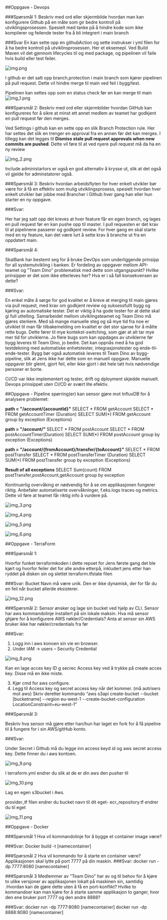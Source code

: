 ##Oppgave - Devops

###Spørsmål 1:
Beskriv med ord eller skjermbilde  hvordan man kan konfigurere Github på en måte som gir bedre kontroll på utviklingsprosessen. Spesielt med tanke på å hindre kode som ikke kompilerer og feilende tester fra å bli integrert i main branch

###Svar
En kan sette opp en githubAction og sette instrukser i yml filen for å ha bedre kontroll på utviklinsprosessen. Her et eksemepl.
Ved Build Maven vil det gjennom  lifecycles til og med package, og pipelinen vil faile hvis build eller test feiler.

![img.png](img.png)

I github er det satt opp branch,protection i main branch som kjører pipelinen på pull request. Dette vil hindre merge til main ved feil i bygg/test. 

Pipelinen kan settes opp som en status check før en kan merge til main
![img_1.png](img_1.png)

###Spørsmål 2:
Beskriv med ord eller skjermbilder hvordan GitHub kan konfigureres for å sikre at minst ett annet medlem av teamet har godkjent en pull request før den merges.


Ved Settings i github kan en sette opp en slik Branch Protection rule.
Her har settes det slik en trenger en approval fra en annen før det kan merges. 
I tillegg kan det legges til **Dismiss stale pull request approvals when new commits are pushed**. 
Dette vil føre til at ved nyere pull request må da ha en ny review

![img_2.png](img_2.png)

Include administartors er også en god alternativ å krysse ut, slik at det også vil gjelde for adminstatorer også.

###Spørsmål 3:
Beskriv hvordan arbeidsflyten for hver enkelt utvikler bør være for å få en effektiv som mulig utviklingsprosess, 
spesielt hvordan hver enkelt utvikler bør jobbe med Brancher i Github hver gang han eller hun starter en ny oppgave.

###Svar:

Her har jeg satt opp det kreves at hver feature får en egen branch, og lages en pull request før en kan pushe opp til master. I pull requesten er det krav til at pipelinene passerer og godkjent review.
For hver gang en skal starte med en ny feature, kan det være lurt å sette krav å branche ut fra en oppdatert main.


###Spørsmål 4:

SkalBank har bestemt seg for å bruke DevOps som underliggende prinsipp for all systemutvikling i banken. 
Er fordeling av oppgaver mellom API-teamet og "Team Dino" problematisk med dette som utgangspunkt? 
Hvilke prinsipper er det som ikke etterleves her? Hva er i så fall konsekvensen av dette?

###Svar:

En enkel måte å sørge for god kvalitet er å kreve at merging til main gjøres via pull request, med krav om godkjent review og suksessfullt bygg og kjøring av automatiske tester. Det er viktig å ha gode tester for at dette skal gi full uttelling. Samarbeidet mellom utviklingsteamet og Team Dino må gjøres sterkere. Med så mange manuelle steg og så mye tid fra noe er utviklet til man får tilbakemelding om kvalitet er det stor sjanse for å måtte rette bugs. Dette fører til mye kontekst-switching, som gjør at alt tar mye mer tid for utviklerne. Jo flere bugs som kan oppdages av utviklerne før bygg leveres til Team Dino, jo bedre. Det kan oppnås med å ha god testdekning med automatiske enhetstester, integrasjonstester og ende-til-ende-tester. Bygg bør også automatisk leveres til Team Dino av bygg-pipeline, slik at Jens ikke har dette som en manuell oppgave. Manuelle oppgaver blir glemt, gjort feil, eller ikke gjort i det hele tatt hvis nødvendige personer er borte.

Ci/CD var ikke implementert og tester, drift og dployment skjedde manuelt. Devops prinsippet uten CI/CD er svært lite efektiv.


##Oppgave - Pipeline
spørring(er) kan sensor gjøre mot InfluxDB for å analysere problemet:

**path = "/account/{accountId}"**
SELECT * FROM getAccount
SELECT * FROM getAccountTimer (Duration)
SELECT SUM(*) FROM getAccount group by exception (Exceptions)

**path = "/account/"**
SELECT * FROM postAccount
SELECT * FROM postAccountTimer(Duration)
SELECT SUM(*) FROM postAccount group by exception (Exceptions)

**path = "/account/{fromAccount}/transfer/{toAccount}"**
SELECT * FROM postTransfer
SELECT * FROM postTransferTimer (Duration)
SELECT SUM(*) FROM postTransfer group by exception (Exceptions)
	
**Result of all exceptions**
SELECT Sum(count) FROM postTransfer,postAccount,getAccount  group by exception

Konitnuerlig overvåking er nødvendig for å se om applikasjonen fungerer riktig. 
Anbefaler automatiserte overvåkninger, f.eks.logs traces og metrics.  Dette vil føre at teamet får riktig info å vurdere på.

![img_3.png](img_3.png)

![img_4.png](img_4.png)

![img_5.png](img_5.png)

![img_6.png](img_6.png)

##Oppgave - TerraForm

###Spørsmål 1:

Hvorfor funket terraformkoden i  dette repoet for Jens første gang det ble kjørt og hvorfor feiler det for alle andre etterpå,
inkludert jens etter han ryddet på disken sin og slettet terraform.tfstate filen


###Svar:
Bucket Navn må være unik. Den er ikke dynamisk, der for får du en feil når bucket allerde eksisterer.

![img_12.png](img_12.png)

###Spørsmål 2:
Sensor ønsker og lage sin bucket ved hjelp av CLI. Sensor har aws kommandolinje installert på sin lokale maksin. 
Hva må sensor ghjøre for å konfigurere AWS nøkler/Credentials? Anta at sensor sin AWS bruker ikke har nøkler/credentials fra før

###Svar:

1) Logg inn i aws konoen sin vie en browser.
2) Under IAM -> users – Security Credential

![img_8.png](img_8.png)

Kan en lage acces key ID g secrec Access key ved å trykke på create acces key. Disse må en ikke miste.

3)	Kjør cmd for aws configure.
4)	Legg til Access key og secret access key når det kommer. (må autrisers mot aws)
Skriv deretter kommando 
“aws s3api create-bucket --bucket [bucketname] --region eu-west-1 --create-bucket-configuration LocationConstraint=eu-west-1”


###Spørsmål 3:

Beskriv hva sensor må gjøre etter han/hun har laget en fork for å få pipeline til å fungere for i sin AWS/gitHub konto.


###Svar:

Under Secret i Github må du legge inn access keyd id og aws secret access key.
Dette finner du i aws kontoen.

![img_9.png](img_9.png)

I terraform.yml endrer du slik at de er din aws den pusher til 

![img_10.png](img_10.png)

Lag en egen s3bucket i Aws.

provider_tf filen endrer du bucket navn til dit eget-
ecr_repository.tf endrer du til eget

![img_11.png](img_11.png)

##Oppgave - Docker

###Spørsmål 1
Hva vil kommandolinje for å bygge et container image være? 

###Svar:
Docker build -t [namecontainer]

###Spørsmål 2
Hva vil kommando for å starte en container være? Applikasjonen skal lytte på port 7777 på din maskin. 
###Svar:
docker run -dp 7777:8080 [namecontainer]

###Spørsmål 3
Medlemmer av "Team Dino" har av og til behov for å kjøre to ulike versjoner av applikasjonen lokalt på maskinen sin, samtidig .Hvordan kan de gjøre dette uten å få en port-konflikt? Hvilke to kommandoer kan man kjøre for å starte samme applikasjon to ganger, hvor den ene bruker port 7777 og den andre 8888?

###Svar:
docker run -dp 7777:8080 [namecontainer]
docker run -dp 8888:8080 [namecontainer]
